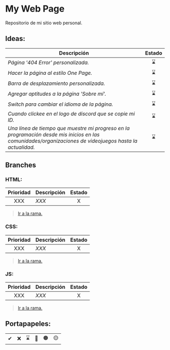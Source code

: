 # My Web Page
Repositorio de mi sitio web personal.


## Ideas:
| **Descripción** | **Estado** |
| ------------ | :---: |
| _Página '404 Error' personalizada._ | ⌛ |
| _Hacer la página al estilo One Page._ | ⌛ |
| _Barra de desplazamiento personalizada._ | ⌛ |
| _Agregar aptitudes a la página 'Sobre mí'._ | ⌛ |
| _Switch para cambiar el idioma de la página._ | ⌛ |
| _Cuando clickee en el logo de discord que se copie mi ID._ | ⌛ |
| _Una línea de tiempo que muestre mi progreso en la programación desde mis inicios en las comunidades/organizaciones de videojuegos hasta la actualidad._ | ⌛ |


## Branches

### HTML:
| **Prioridad** | **Descripción** | **Estado** |
| :---: | ------------ | :---: |
| XXX | _XXX_ | X |
> [Ir a la rama.]()

### CSS:
| **Prioridad** | **Descripción** | **Estado** |
| :---: | ------------ | :---: |
| XXX | _XXX_ | X |
> [Ir a la rama.]()

### JS:
| **Prioridad** | **Descripción** | **Estado** |
| :---: | ------------ | :---: |
| XXX | _XXX_ | X |
> [Ir a la rama.]()


## Portapapeles:
|  |  |  |  |  |  |
| :---: | :---: | :---: | :---: | :---: | :---: |
| ✔ | ❌ | ⌛ | 🔴 | 🟠 | 🟡 |

